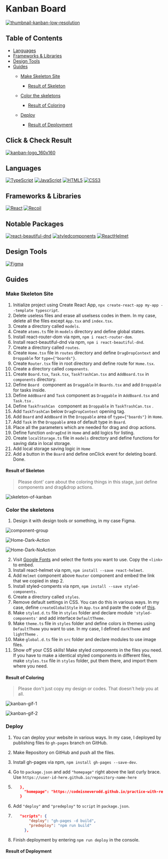 # Kanban Board

[![thumbnail-kanban-low-resolution](https://tva1.sinaimg.cn/large/e6c9d24egy1h07yud7uwdj21qe0qqwfm.jpg)](https://codeisneverodd.github.io/practice-with-react-typescript-for-kanban-board/)

## Table of Contents

- [Languages](#languages)
- [Frameworks & Libraries](#frameworks--libraries)
- [Design Tools](#design-tools)
- [Guides](#guides)
    - [Make Skeleton Site](#make-skeleton-site)
        - [Result of Skeleton](#result-of-skeleton)

    - [Color the skeletons](#color-the-skeletons)
        - [Result of Coloring](#result-of-coloring)

    - [Deploy](#deploy)
        - [Result of Deployment](#result-of-deployment)

## Click & Check Result

[![kanban-logo_160x160](https://tva1.sinaimg.cn/large/e6c9d24egy1h07zbwp8ugj204g04gjr9.jpg)](https://codeisneverodd.github.io/practice-with-react-typescript-for-kanban-board/)

## Languages

[![TypeScript](https://img.shields.io/badge/TypeScript-3178C6?style=for-the-badge&logo=TypeScript&logoColor=white)](https://www.typescriptlang.org/)
[![JavaScript](https://img.shields.io/badge/JavaScript-F7DF1E?style=for-the-badge&logo=JavaScript&logoColor=black)](https://en.wikipedia.org/wiki/JavaScript)
[![HTML5](https://img.shields.io/badge/HTML5-E34F26?style=for-the-badge&logo=HTML5&logoColor=white)](https://en.wikipedia.org/wiki/HTML5)
[![CSS3](https://img.shields.io/badge/CSS3-1572B6?style=for-the-badge&logo=CSS3&logoColor=white)](https://en.wikipedia.org/wiki/CSS)

## Frameworks & Libraries

[![React](https://img.shields.io/badge/React-61DAFB?style=for-the-badge&logo=React&logoColor=black)](https://reactjs.org/)
[![Recoil](https://img.shields.io/badge/Recoil-3578e5?style=for-the-badge&logo=ApexCharts.js&logoColor=white)](https://recoiljs.org/)

## Notable Packages

[![react-beautiful-dnd](https://img.shields.io/badge/react_beautiful_dnd-4c90f7?style=for-the-badge&logo=react_beautiful_dnd&logoColor=white)](https://github.com/atlassian/react-beautiful-dnd)
[![styledcomponents](https://img.shields.io/badge/styled_components-DB7093?style=for-the-badge&logo=styled-components&logoColor=white)](https://styled-components.com/)
[![ReactHelmet](https://img.shields.io/badge/ReactHelmet-2FBCD9?style=for-the-badge&logo=ApexCharts.js&logoColor=white)](https://www.npmjs.com/package/react-helmet)

## Design Tools

[![Figma](https://img.shields.io/badge/Figma-F24E1E?style=for-the-badge&logo=Figma&logoColor=white)](https://www.figma.com/)

## Guides

### Make Skeleton Site

1. Initialize project using Create React App, `npx create-react-app my-app --template typescript`.
1. Delete useless files and erase all uselsess codes in them. In my case, delete all the files except `App.tsx`
   and `index.tsx`.
1. Create a directory called `models`.
1. Create `atoms.ts` file in `models` directory and define global states.
1. Install react-router-dom via npm, `npm i react-router-dom`.
1. Install react-beautiful-dnd via npm, `npm i react-beautiful-dnd`.
1. Create a directory called `routes`.
1. Create `Home.tsx` file in `routes` directory and define `DragDropContext` and `Droppable` for `type={"boards"}`.
1. Create `Router.tsx` file in root directory and define route for `Home.tsx`.
1. Create a directory called `components`.
1. Create `Board.tsx`, `Task.tsx`, `TaskTrashCan.tsx` and  `AddBoard.tsx` in `components` directory.
1. Define `Board ` component as `Draggable`  in `Boards.tsx` and add `Droppable`  for tasks inside.
1. Define `AddBoard` and `Task` component as `Draggable`  in `AddBoard.tsx` and  `Task.tsx` .
1. Define `TaskTrashCan ` component as `Droppable`  in `TaskTrashCan.tsx` .
1. Add `TaskTrashCan` below `DragDropContext` opening tag.
1. Add `Board`  and `AddBoard` in the `Droppable` area of `type={"boards"}` in `Home`.
1. Add `Task` in the `Droppable` area of default type in `Board`.
1. Place all the parameters which are needed for drag and drop actions.
1. Define function `onDragEnd` in `Home` and add logics for listing.
1. Create `localStorage.ts` file in `models` directory and define functions for saving data in local storage.
1. Add local storage saving logic in `Home`
1. Add a button in the `Board` and define onClick event for deleting board. Done.

#### Result of Skeleton

> Please dont' care about the coloring things in this stage, just define components and drag&drop actions.

![skeleton-of-kanban](https://tva1.sinaimg.cn/large/e6c9d24egy1h0817lx13bj21600ra0ui.jpg)

### Color the skeletons

1. Design it with design tools or something, in my case Figma.

![component-group](https://tva1.sinaimg.cn/large/e6c9d24egy1h08267n4ilj210f08l754.jpg)

![Home-Dark-Action](https://tva1.sinaimg.cn/large/e6c9d24egy1h0822xazxzj21600rat9m.jpg)

![Home-Dark-NoAction](https://tva1.sinaimg.cn/large/e6c9d24egy1h0822w5qqxj21600radgi.jpg)

2. Visit [Google Fonts](https://fonts.google.com/) and select the fonts you want to use. Copy the `<link>` to embed.
3. Install react-helmet via npm,  `npm install --save react-helmet`.
4. Add `Helmet` component above `Router` component and embed the link that we copied in step 2.
5. Install styled-compents via npm,  `npm install --save styled-components`.
6. Create a directory called `styles`.
7. Remove default settings in CSS. You can do this in various ways. In my case, define `createGlobalStyle` in  `App.tsx`
   and paste the code of [this](https://meyerweb.com/eric/tools/css/reset/).
8. Make `styled.d.ts` file in `styles` folder and declare module `'styled-components'` and add interface `DefaultTheme`.
9. Make `theme.ts` file in `styles` folder and define colors in themes using `DefaultTheme`  you want to use. In my
   case, I defined `darkTheme` and `lightTheme` .
10. Make `global.d.ts` file in `src` folder and declare modules to use image files.
11. Show off your CSS skills! Make styled components in the files you need. If you have to make a identical styled
    components in different files, make `styles.tsx` file in `styles` folder, put them there, and import them where you
    need.

#### Result of Coloring

> Please don't just copy my design or codes. That doesn't help you at all.

![kanban-gif-1](/Users/gyeonghyeonkim/Downloads/kanban-gif-1.gif)

![kanban-gif-2](/Users/gyeonghyeonkim/Downloads/kanban-gif-2.gif)

### Deploy

1. You can deploy your website in various ways. In my case, I deployed by publishing files to `gh-pages` branch on
   GitHub.

2. Make Repository on GitHub and push all the files.

3. Install gh-pages via npm,  `npm install gh-pages --save-dev`.

4. Go to `package.json`  and add `"homepage"`  right above the last curly brace.
   Use `https://user-id-here.github.io/repository-name-here`

1. ```json
      },
        "homepage": "https://codeisneverodd.github.io/practice-with-react-typescript-for-crypto-dictionary/"
      }
      ```

5. Add `"deploy"` and `"predeploy"` to `script` in `package.json`.

1. ```json
      "scripts": {
          "deploy": "gh-pages -d build",
          "predeploy": "npm run build"
        },
      ```

6. Finish deployment by entering `npm run deploy` in the console.

#### Result of Deployment




